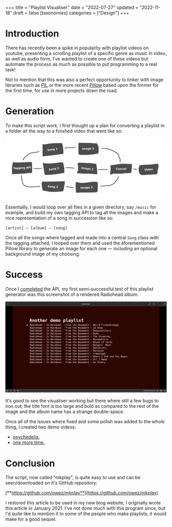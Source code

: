 +++
title = "Playlist Visualiser"
date = "2022-07-27"
updated = "2022-11-18"
draft = false
[taxonomies]
categories = ["Design"]
+++

# Introduction

There has recently been a spike in popularity with playlist videos on youtube, presenting a scrolling playlist of a specific genre as music in video, as well as audio form, I’ve wanted to create one of these videos but automate the process as much as possible to put programming to a real task!

Not to mention that this was also a perfect opportunity to tinker with image libraries such as [PIL](https://pypi.org/project/PIL/) or the more recent [Pillow](https://pillow.readthedocs.io/en/stable/) based upon the former for the first time, for use in more projects down the road.

# Generation

To make this script work, I first thought up a plan for converting a playlist in a folder all the way to a finished video that went like so:

![Generation diagram](/img/mkplay/mkplaydiag.png)

Essentially, I would loop over all files in a given directory, say `/music` for example, and build my own tagging API to tag all the images and make a nice representation of a song in succession like so:

```none
[artist] — [album] — [song]
```

Once all the songs where tagged and made into a central `Song` class with the tagging attached, I looped over them and used the aforementioned Pillow library to generate an image for each one — including an optional background image of my choosing.

# Success

Once I [completed](https://github.com/owez/tagzen) the API, my first semi-successful test of this playlist generator was this screenshot of a rendered Radiohead album:

![First working visualisation](/img/mkplay/mkplayeg.png)

It's good to see the visualiser working but there where still a few bugs to iron out; the title font is too large and bold as compared to the rest of the image and the album name has a strange double-space. 

Once all of the issues where fixed and some polish was added to the whole thing, I created two demo videos:

- [psychedelia.](https://www.youtube.com/watch?v=annp92OPZgQ)
- [one more time.](https://www.youtube.com/watch?v=Sl3XgtKYq4E)

# Conclusion

The script, now called "mkplay", is quite easy to use and can be seen/downloaded on it's GitHub repository:

[**https://github.com/owez/mkplay**](https://github.com/owez/mkplay)

I restored this article to be used in my new blog website, I originally wrote this article in January 2021. I've not done much with this program since, but I'd quite like to mention it to some of the people who make playlists; it would make for a good sequel.

